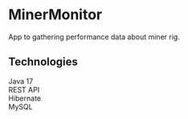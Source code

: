 # MinerMonitor

App to gathering performance data about miner rig.

## Technologies
Java 17 \
REST API \
Hibernate \
MySQL 
